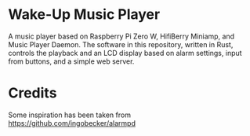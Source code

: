 # Wake-Up Music Player

A music player based on Raspberry Pi Zero W, HifiBerry Miniamp, and Music Player Daemon.
The software in this repository, written in Rust, controls the playback and an LCD display based on alarm settings, input from buttons, and a simple web server.

# Credits

Some inspiration has been taken from https://github.com/ingobecker/alarmpd
